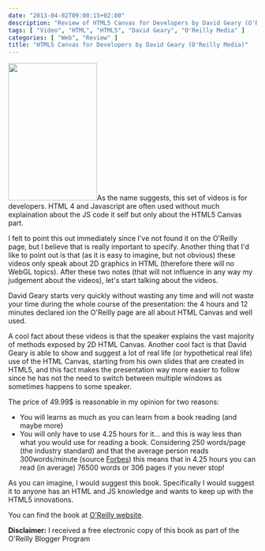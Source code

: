 ```yaml
---
date: "2013-04-02T09:00:15+02:00"
description: "Review of HTML5 Canvas for Developers by David Geary (O'Reilly Media)"
tags: [ "Video", "HTML", "HTML5", "David Geary", "O'Reilly Media" ]
categories: [ "Web", "Review" ]
title: "HTML5 Canvas for Developers by David Geary (O'Reilly Media)"
---
```

<img class="alignleft" alt="" src="http://akamaicovers.oreilly.com/images/0636920030768/cat.gif" width="180" height="278" />As the name suggests, this set of videos is for developers. HTML 4 and Javascript are often used without much explaination about the JS code it self but only about the HTML5 Canvas part.

I felt to point this out immediately since I've not found it on the O'Reilly page, but I believe that is really important to specify.
Another thing that I'd like to point out is that (as it is easy to imagine, but not obvious) these videos only speak about 2D graphics in HTML (therefore there will no WebGL topics).
After these two notes (that will not influence in any way my judgement about the videos), let's start talking about the videos.

David Geary starts very quickly without wasting any time and will not waste your time during the whole course of the presentation: the 4 hours and 12 minutes declared ion the O'Reilly page are all about HTML Canvas and well used.

A cool fact about these videos is that the speaker explains the vast majority of methods exposed by 2D HTML Canvas. Another cool fact is that David Geary is able to show and suggest a lot of real life (or hypothetical real life) use of the HTML Canvas, starting from his own slides that are created in HTML5, and this fact makes the presentation way more easier to follow since he has not the need to switch between multiple windows as sometimes happens to some speaker.

The price of 49.99$ is reasonable in my opinion for two reasons:

* You will learns as much as you can learn from a book reading (and maybe more)
* You will only have to use 4.25 hours for it... and this is way less than what you would use for reading a book. Considering 250 words/page (the industry standard) and that the average person reads 300words/minute (source [Forbes](http://www.forbes.com/sites/brettnelson/2012/06/04/do-you-read-fast-enough-to-be-successful/)) this means that in 4.25 hours you can read (in average) 76500 words or 306 pages if you never stop!

As you can imagine, I would suggest this book. Specifically I would suggest it to anyone has an HTML and JS knowledge and wants to keep up with the HTML5 innovations.

You can find the book at <a href="http://shop.oreilly.com/product/0636920030751.do">O'Reilly website</a>.

**Disclaimer:** I received a free electronic copy of this book as part of the O'Reilly Blogger Program
